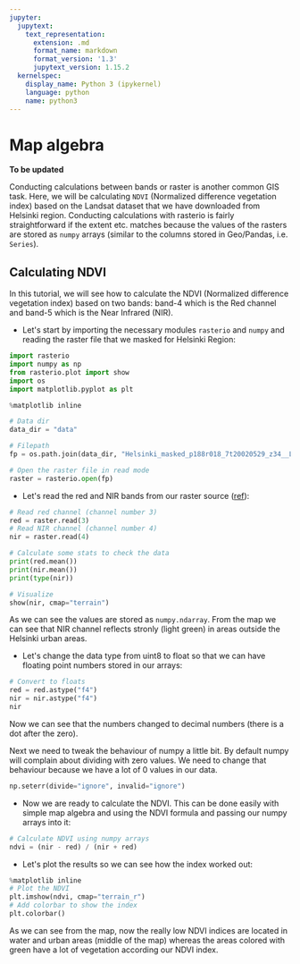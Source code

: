```yaml
---
jupyter:
  jupytext:
    text_representation:
      extension: .md
      format_name: markdown
      format_version: '1.3'
      jupytext_version: 1.15.2
  kernelspec:
    display_name: Python 3 (ipykernel)
    language: python
    name: python3
---
```


# Map algebra

**To be updated**

Conducting calculations between bands or raster is another common GIS task. Here, we will be calculating `NDVI` (Normalized difference vegetation index) based on the Landsat dataset that we have downloaded from Helsinki region. Conducting calculations with rasterio is fairly straightforward if the extent etc. matches because the values of the rasters are stored as `numpy` arrays (similar to the columns stored in Geo/Pandas, i.e. `Series`).

## Calculating NDVI 

In this tutorial, we will see how to calculate the NDVI (Normalized difference vegetation index) based on two bands: band-4 which is the Red channel and band-5 which is the Near Infrared (NIR).

- Let's start by importing the necessary modules `rasterio` and `numpy` and reading the raster file that we masked for Helsinki Region:


```python
import rasterio
import numpy as np
from rasterio.plot import show
import os
import matplotlib.pyplot as plt

%matplotlib inline

# Data dir
data_dir = "data"

# Filepath
fp = os.path.join(data_dir, "Helsinki_masked_p188r018_7t20020529_z34__LV-FIN.tif")

# Open the raster file in read mode
raster = rasterio.open(fp)
```

- Let's read the red and NIR bands from our raster source ([ref](https://etsin.avointiede.fi/storage/f/paituli/latuviitta/Landsat_kanavat.pdf)):

```python
# Read red channel (channel number 3)
red = raster.read(3)
# Read NIR channel (channel number 4)
nir = raster.read(4)

# Calculate some stats to check the data
print(red.mean())
print(nir.mean())
print(type(nir))

# Visualize
show(nir, cmap="terrain")
```

As we can see the values are stored as `numpy.ndarray`. From the map we can see that NIR channel reflects stronly (light green) in areas outside the Helsinki urban areas.

- Let's change the data type from uint8 to float so that we can have floating point numbers stored in our arrays:

```python
# Convert to floats
red = red.astype("f4")
nir = nir.astype("f4")
nir
```

Now we can see that the numbers changed to decimal numbers (there is a dot after the zero).

Next we need to tweak the behaviour of numpy a little bit. By default numpy will complain about dividing with zero values. We need to change that behaviour because we have a lot of 0 values in our data.


```python
np.seterr(divide="ignore", invalid="ignore")
```

- Now we are ready to calculate the NDVI. This can be done easily with simple map algebra and using the NDVI formula and passing our numpy arrays into it:

```python
# Calculate NDVI using numpy arrays
ndvi = (nir - red) / (nir + red)
```

- Let's plot the results so we can see how the index worked out:

```python
%matplotlib inline
# Plot the NDVI
plt.imshow(ndvi, cmap="terrain_r")
# Add colorbar to show the index
plt.colorbar()
```

As we can see from the map, now the really low NDVI indices are located in water and urban areas (middle of the map) whereas the areas colored with green have a lot of vegetation according our NDVI index. 
